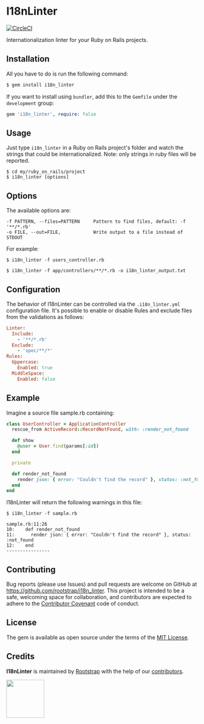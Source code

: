 # I18nLinter

[![CircleCI](https://circleci.com/gh/rootstrap/i18n_linter/tree/master.svg?style=svg&circle-token=15c1ee79b304665b14e47e04dc7577c715de293c)](https://circleci.com/gh/rootstrap/i18n_linter/tree/master)

Internationalization linter for your Ruby on Rails projects.

## Installation
All you have to do is run the following command:
```bash
$ gem install i18n_linter
```
If you want to install using `bundler`, add this to the `Gemfile` under the `development` group:
```ruby
gem 'i18n_linter', require: false
```

## Usage
Just type `i18n_linter` in a Ruby on Rails project's folder and watch the strings that could be internationalized. Note: only strings in ruby files will be reported.
```
$ cd my/ruby_on_rails/project
$ i18n_linter [options]
```

## Options
The available options are:
```
-f PATTERN, --files=PATTERN     Pattern to find files, default: -f '**/*.rb'
-o FILE, --out=FILE,            Write output to a file instead of STDOUT
```

For example:

```
$ i18n_linter -f users_controller.rb
```
```
$ i18n_linter -f app/controllers/**/*.rb -o i18n_linter_output.txt
```

## Configuration
The behavior of I18nLinter can be controlled via the `.i18n_linter.yml` configuration file.
It's possible to enable or disable Rules and exclude files from the validations as follows:
```ruby
Linter:
  Include:
    - '**/*.rb'
  Exclude:
    - 'spec/**/*'
Rules:
  Uppercase:
    Enabled: true
  MiddleSpace:
    Enabled: false
```

## Example
Imagine a source file sample.rb containing:
```ruby
class UserController < ApplicationController
  rescue_from ActiveRecord::RecordNotFound, with: :render_not_found

  def show
    @user = User.find(params[:id])
  end

  private

  def render_not_found
    render json: { error: "Couldn't find the record" }, status: :not_found
  end
end
```
I18nLinter will return the following warnings in this file:
```
$ i18n_linter -f sample.rb

sample.rb:11:26
10:    def render_not_found
11:      render json: { error: "Couldn't find the record" }, status: :not_found
12:    end
----------------
```

## Contributing
Bug reports (please use Issues) and pull requests are welcome on GitHub at https://github.com/rootstrap/i18n_linter. This project is intended to be a safe, welcoming space for collaboration, and contributors are expected to adhere to the [Contributor Covenant](http://contributor-covenant.org) code of conduct.

## License
The gem is available as open source under the terms of the [MIT License](https://opensource.org/licenses/MIT).

## Credits
**I18nLinter** is maintained by [Rootstrap](http://www.rootstrap.com) with the help of our [contributors](https://github.com/rootstrap/i18n_linter/contributors).

[<img src="https://s3-us-west-1.amazonaws.com/rootstrap.com/img/rs.png" width="100"/>](http://www.rootstrap.com)
